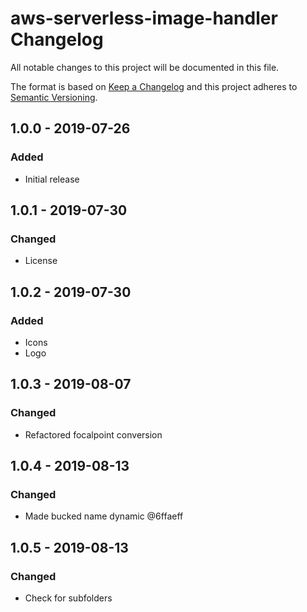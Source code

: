 # aws-serverless-image-handler Changelog

All notable changes to this project will be documented in this file.

The format is based on [Keep a Changelog](http://keepachangelog.com/) and this project adheres to [Semantic Versioning](http://semver.org/).

## 1.0.0 - 2019-07-26
### Added
- Initial release

## 1.0.1 - 2019-07-30
### Changed
- License

## 1.0.2 - 2019-07-30
### Added
- Icons
- Logo

## 1.0.3 - 2019-08-07
### Changed
- Refactored focalpoint conversion

## 1.0.4 - 2019-08-13
### Changed
- Made bucked name dynamic @6ffaeff

## 1.0.5 - 2019-08-13
### Changed
- Check for subfolders
